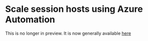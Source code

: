 # Scale session hosts using Azure Automation

This is no longer in preview. It is now generally available [here](https://docs.microsoft.com/en-us/azure/virtual-desktop/set-up-scaling-script)
